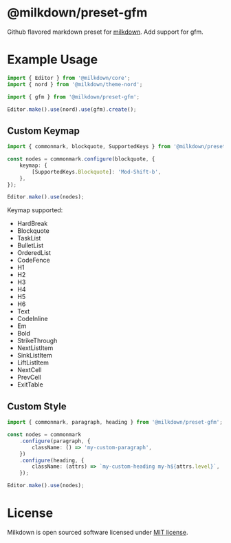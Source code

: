 # @milkdown/preset-gfm

Github flavored markdown preset for [milkdown](https://saul-mirone.github.io/milkdown/).
Add support for gfm.

# Example Usage

```typescript
import { Editor } from '@milkdown/core';
import { nord } from '@milkdown/theme-nord';

import { gfm } from '@milkdown/preset-gfm';

Editor.make().use(nord).use(gfm).create();
```

## Custom Keymap

```typescript
import { commonmark, blockquote, SupportedKeys } from '@milkdown/preset-gfm';

const nodes = commonmark.configure(blockquote, {
    keymap: {
        [SupportedKeys.Blockquote]: 'Mod-Shift-b',
    },
});

Editor.make().use(nodes);
```

Keymap supported:

-   HardBreak
-   Blockquote
-   TaskList
-   BulletList
-   OrderedList
-   CodeFence
-   H1
-   H2
-   H3
-   H4
-   H5
-   H6
-   Text
-   CodeInline
-   Em
-   Bold
-   StrikeThrough
-   NextListItem
-   SinkListItem
-   LiftListItem
-   NextCell
-   PrevCell
-   ExitTable

## Custom Style

```typescript
import { commonmark, paragraph, heading } from '@milkdown/preset-gfm';

const nodes = commonmark
    .configure(paragraph, {
        className: () => 'my-custom-paragraph',
    })
    .configure(heading, {
        className: (attrs) => `my-custom-heading my-h${attrs.level}`,
    });

Editor.make().use(nodes);
```

# License

Milkdown is open sourced software licensed under [MIT license](https://github.com/Saul-Mirone/milkdown/blob/main/LICENSE).
